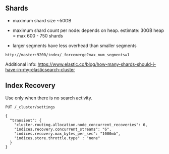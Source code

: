 ## Shards

- maximum shard size ~50GB
- maximum shard count per node: depends on heap. estimate: 30GB heap = max 600 - 750 shards

- larger segments have less overhead than smaller segments
```
http://master:9200/index/_forcemerge?max_num_segments=1
```


Additional info:
https://www.elastic.co/blog/how-many-shards-should-i-have-in-my-elasticsearch-cluster

## Index Recovery
Use only when there is no search activity.

```
PUT /_cluster/settings

{
  "transient": {
    "cluster.routing.allocation.node_concurrent_recoveries": 6,
    "indices.recovery.concurrent_streams": "6",
    "indices.recovery.max_bytes_per_sec": "1000mb",
    "indices.store.throttle.type" : "none"
  }
}

```
